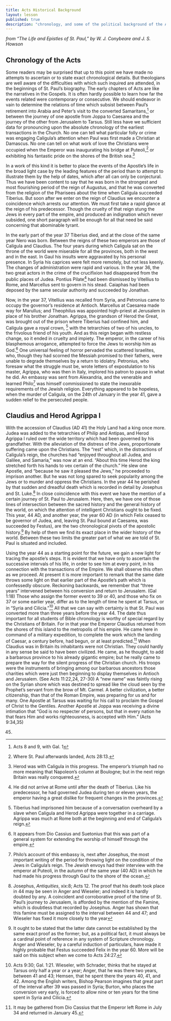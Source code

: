 ```yaml
---
title: Acts Historical Background
layout: lesson
published: true
description: "chronology, and some of the political background of the Acts of the Apostles."
---
```


*from “The Life and Epistles of St. Paul,” by W. J. Conybeare and J. S.
Howson*

## Chronology of the Acts

Some readers may be surprised that up to this point we have made no attempts to
ascertain or to state exact chronological details. But theologians are well
aware of the difficulties with which such inquired are attended, in the
beginnings of St. Paul’s biography. The early chapters of Acts are like the
narratives in the Gospels. It is often hardly possible to learn how far the
events related were contemporary or consecutive. We should endeavor in vain to
determine the relations of time which subsist between Paul’s retirement into
Arabia and Peter’s visit to the converted Samaritans,[^1] or between the
journey of one apostle from Joppa to Caesarea and the journey of the other from
Jerusalem to Tarsus. Still less have we sufficient data for pronouncing upon
the absolute chronology of the earliest transactions in the Church.  No one can
tell what particular folly or crime was engaging Caligula’s attention when Paul
was first made a Christian at Damascus. No one can tell on what work of love
the Christians were occupied when the Emperor was inaugurating his bridge at
Puteoli,[^2] or exhibiting his fantastic pride on the shores of the British
sea.[^3]

In a work of this kind it is better to place the events of the Apostle’s life
in the broad light case by the leading features of the period than to attempt
to illustrate them by the help of dates, which after all can only be
conjectural. Thus we have been content to say that he was born in the strongest
and most flourishing period of the reign of Augustus, and that he was converted
from the religion of the Pharisees about the time when Caligula succeeded
Tiberius. But soon after we enter on the reign of Claudius we encounter a
coincidence which arrests our attention. We must first take a rapid glance at
the reign of his predecessor. Though the cruelty of that reign stung the Jews
in every part of the empire, and produced an indignation which never subsided,
one short paragraph will be enough for all that need be said concerning that
abominable tyrant.

In the early part of the year 37 Tiberius died, and at the close of the same
year Nero was born. Between the reigns of these two emperors are those of
Caligula and Claudius. The four years during which Caligula sat on the throne
of the world were miserable for all the provinces, both in the west and in the
east. In Gaul his insults were aggravated by his personal presence. In Syria
his caprices were felt more remotely, but not less keenly. The changes of
administration were rapid and various.  In the year 36, the two great actors in
the crime of the crucifixion had disappeared from the public places of Judea.
Pontius Pilate[^4] had been dismissed by Vitellius to Rome, and Marcellus sent
to govern in his stead. Caiaphas had been deposed by the same secular authority
and succeeded by Jonathan.

Now, in the year 37, Vitellius was recalled from Syria, and Petronius came to
occupy the governor’s residence at Antioch. Marcellus at Caesarea made way for
Marullus; and Theophilus was appointed high-priest at Jerusalem in place of his
brother Jonathan. Agrippa, the grandson of Herod the Great, was brought out of
the prison where Tiberius had confined him, and Caligula gave a royal crown,
[^5] with the tetrarchies of two of his uncles, to the frivolous friend of his
youth. And as this reign began with restless change, so it ended in cruelty and
impiety.  The emperor, in the career of his blasphemous arrogance, attempted to
force the Jews to worship him as God.[^6] One universal feeling of horror
pervaded the scattered Israelites, who, though they had scorned the Messiah
promised to their fathers, were unable to degrade themselves by a return to
idolatry. Petronius, who foresaw what the struggle must be, wrote letters of
expostulation to his master, Agrippa, who was then in Italy, implored his
patron to pause in what he did. An embassy was sent from Alexandria, and the
venerable and learned Philo[^7] was himself commissioned to state the
inexorable requirements of the Jewish religion. Everything appeared to be
hopeless, when the murder of Caligula, on the 24th of January in the year 41,
gave a sudden relief to the persecuted people.

## Claudius and Herod Agrippa I

With the accession of Claudius (AD 41) the Holy Land had a king once more.
Judea was added to the tetrarchies of Philip and Antipas, and Herod Agrippa I
ruled over the wide territory which had been governed by his grandfather. With
the alleviation of the distress of the Jews, proportionate suffering came upon
the Christians. The “rest” which, in the distractions of Caligula’s reign, the
churches had “enjoyed throughout all Judea, and Galilee, and Samaria,” was now
at an end.  “About this time Herod the king stretched forth his hands to vex
certain of the church.” He slew one Apostle, and “because he saw it pleased the
Jews,” he proceeded to imprison another. But he was not long spared to seek
popularity among the Jews or to murder and oppress the Christians.  In the year
44 he perished by that sudden and dreadful death which is recorded in detail by
Josephus and St. Luke.[^8] In close coincidence with this event we have the
mention of a certain journey of St. Paul to Jerusalem. Here, then, we have one
of those lines of intersection between the sacred history and the general
history of the world, on which the attention of intelligent Christians ought to
be fixed. This year, 44 AD, and another year, the year 60 AD (in which Felix
ceased to be governor of Judea, and, leaving St. Paul bound at Caesarea, was
succeeded by Festus), are the two chronological pivots of the apostolic
history.[^9] By help of them we find its exact place in the wider history of
the world. Between these two limits the greater part of what we are told of St.
Paul is situated and included.

Using the year 44 as a starting point for the future, we gain a new light for
tracing the apostle’s steps. It is evident that we have only to ascertain the
successive intervals of his life, in order to see him at every point, in his
connection with the transactions of the Empire.  We shall observe this often as
we proceed. At present it is more important to remark that the same date throws
some light on that earlier part of the Apostle’s path which is confessedly
obscure. Reckoning backwards, we remember that “three years” intervened between
his conversion and return to Jerusalem. (Gal 1:18) Those who assign the former
event to 39 or 40, and those who fix on 37 or some earlier year, differ as to
the length of time he spent at Tarsus, or in “Syria and Cilicia.”[^10] All that
we can say with certainty is that St. Paul was converted more than three years
before the year 44. The date thus important for all students of Bible
chronology is worthy of special regard by the Christians of Britain. For in
that year the Emperor Claudius returned from the shores of this island to the
metropolis of his empire. He came here in command of a military expedition, to
complete the work which the landing of Caesar, a century before, had begun, or
at least predicted.[^11] When Claudius was in Britain its inhabitants were not
Christian. They could hardly in any sense be said to have been civilized. He
came, as he thought, to add a barbarous province to his already gigantic
empire; but he really came to prepare the way for the silent progress of the
Christian church. His troops were the instruments of bringing among our
barbarous ancestors those charities which were just then beginning to display
themselves in Antioch and Jerusalem. (See Acts 11:22,24, 27-30) A “new name”
was faintly rising on the Syrian shore which was destined to spread like the
cloud seen by the Prophet’s servant from the brow of Mt. Carmel. A better
civilization, a better citizenship, than that of the Roman Empire, was
preparing for us and for many. One Apostle at Tarsus was waiting for his call
to proclaim the Gospel of Christ to the Gentiles.  Another Apostle at Joppa was
receiving a divine intimation that “God is no respecter of persons, but that in
every nation he that fears Him and works righteousness, is accepted with Him.”
(Acts 9:34,35)

[^1]: Acts 8 and 9, with Gal. 1

[^2]: Where St. Paul afterwards landed, Acts 28:13.

[^3]: Herod was with Caligula in this progress. The emperor’s triumph had no more
meaning that Napoleon’s column at Boulogne; but in the next reign Britain was
really conquered.

[^4]: He did not arrive at Rome until after the death of Tiberius. Like his
predecessor, he had governed Judea during ten or eleven years, the emperor
having a great dislike for frequent changes in the provinces.

[^5]: Tiberius had imprisoned him because of a conversation overheard by a slave
when Caligula and Herod Agrippa were together in a carriage. Agrippa was much
at Rome both at the beginning and end of Caligula’s reign.

[^6]: It appears from Dio Cassius and Suetonius that this was part of a general
system for extending the worship of himself through the empire.

[^7]: Philo’s account of this embassy is, next after Josephus, the most important
writing of the period for throwing light on the condition of the Jews in
Caligula’s reign. The Jewish envoys had their interview with the emperor at
Puteoli, in the autumn of the same year (40 AD) in which he had made his
progress through Gaul to the shore of the ocean.

[^8]: Josephus, *Antiquities*, xix:8; Acts 12. The proof that his death took
place in 44 may be seen in Anger and Wieseler; and indeed it is hardly doubted
by any. A coincident and corroborative proof of the time of St. Paul’s journey
to Jerusalem, is afforded by the mention of the Famine, which is doubtless that
recorded by Josephus.  Anger has shown that this famine must be assigned to the
interval between 44 and 47; and Wieseler has fixed it more closely to the year
45.

[^9]: It ought to be stated that the latter date cannot be established by the
same exact proof as the former; but, as a political fact, it must always be a
cardinal point of reference in any system of Scripture chronology. Anger and
Wieseler, by a careful induction of particulars, have made it highly probable
that Festus succeeded Felix in the year 60. More will be said on this subject
when we come to Acts 24:27.

[^10]: Acts 9:30; Gal. 1:21. Wieseler, with Schrader, thinks that he stayed at
Tarsus only half a year or a year; Anger, that he was there two years, between
41 and 43; Hemsen, that he spent there the years 40, 41, and 42. Among the
English writers, Bishop Pearson imagines that great part of the interval after
39 was passed in Syria; Burton, who places the conversion very early, is forced
to allow nine or ten years for the time spent in Syria and Cilicia.

[^11]: It may be gathered from Dio Cassius that the Emperor left Rome in July 34
and returned in January 45.
